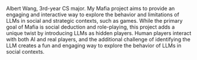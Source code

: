 Albert Wang, 3rd-year CS major. My Mafia project aims to provide an engaging and interactive way to explore the behavior and limitations of LLMs in social and strategic contexts, such as games. While the primary goal of Mafia is social deduction and role-playing, this project adds a unique twist by introducing LLMs as hidden players. Human players interact with both AI and real players, and the additional challenge of identifying the LLM creates a fun and engaging way to explore the behavior of LLMs in social contexts.